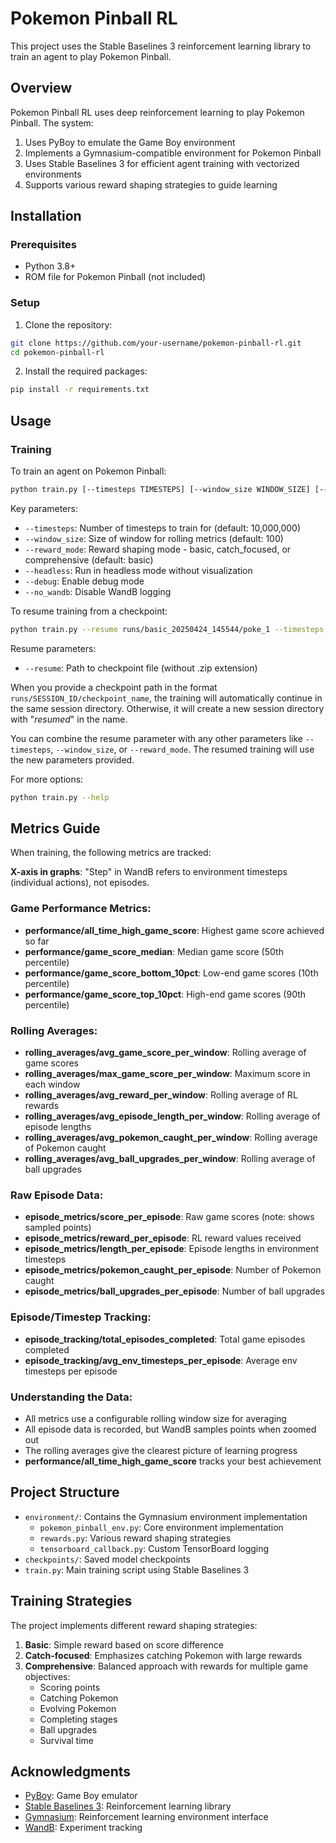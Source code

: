 # Pokemon Pinball RL

This project uses the Stable Baselines 3 reinforcement learning library to train an agent to play Pokemon Pinball.

## Overview

Pokemon Pinball RL uses deep reinforcement learning to play Pokemon Pinball. The system:

1. Uses PyBoy to emulate the Game Boy environment
2. Implements a Gymnasium-compatible environment for Pokemon Pinball
3. Uses Stable Baselines 3 for efficient agent training with vectorized environments
4. Supports various reward shaping strategies to guide learning

## Installation

### Prerequisites

- Python 3.8+
- ROM file for Pokemon Pinball (not included)

### Setup

1. Clone the repository:
```bash
git clone https://github.com/your-username/pokemon-pinball-rl.git
cd pokemon-pinball-rl
```

2. Install the required packages:
```bash
pip install -r requirements.txt
```

## Usage

### Training

To train an agent on Pokemon Pinball:

```bash
python train.py [--timesteps TIMESTEPS] [--window_size WINDOW_SIZE] [--reward_mode REWARD_MODE]
```

Key parameters:
- `--timesteps`: Number of timesteps to train for (default: 10,000,000)
- `--window_size`: Size of window for rolling metrics (default: 100)
- `--reward_mode`: Reward shaping mode - basic, catch_focused, or comprehensive (default: basic)
- `--headless`: Run in headless mode without visualization
- `--debug`: Enable debug mode
- `--no_wandb`: Disable WandB logging

To resume training from a checkpoint:
```bash
python train.py --resume runs/basic_20250424_145544/poke_1 --timesteps 5000000
```

Resume parameters:
- `--resume`: Path to checkpoint file (without .zip extension)

When you provide a checkpoint path in the format `runs/SESSION_ID/checkpoint_name`, the training will automatically continue in the same session directory. Otherwise, it will create a new session directory with "_resumed_" in the name.

You can combine the resume parameter with any other parameters like `--timesteps`, `--window_size`, or `--reward_mode`. The resumed training will use the new parameters provided.

For more options:
```bash
python train.py --help
```

## Metrics Guide

When training, the following metrics are tracked:

**X-axis in graphs**: "Step" in WandB refers to environment timesteps (individual actions), not episodes.

### Game Performance Metrics:
- **performance/all_time_high_game_score**: Highest game score achieved so far
- **performance/game_score_median**: Median game score (50th percentile)
- **performance/game_score_bottom_10pct**: Low-end game scores (10th percentile)
- **performance/game_score_top_10pct**: High-end game scores (90th percentile)

### Rolling Averages:
- **rolling_averages/avg_game_score_per_window**: Rolling average of game scores
- **rolling_averages/max_game_score_per_window**: Maximum score in each window
- **rolling_averages/avg_reward_per_window**: Rolling average of RL rewards
- **rolling_averages/avg_episode_length_per_window**: Rolling average of episode lengths
- **rolling_averages/avg_pokemon_caught_per_window**: Rolling average of Pokemon caught
- **rolling_averages/avg_ball_upgrades_per_window**: Rolling average of ball upgrades

### Raw Episode Data:
- **episode_metrics/score_per_episode**: Raw game scores (note: shows sampled points)
- **episode_metrics/reward_per_episode**: RL reward values received
- **episode_metrics/length_per_episode**: Episode lengths in environment timesteps
- **episode_metrics/pokemon_caught_per_episode**: Number of Pokemon caught
- **episode_metrics/ball_upgrades_per_episode**: Number of ball upgrades

### Episode/Timestep Tracking:
- **episode_tracking/total_episodes_completed**: Total game episodes completed
- **episode_tracking/avg_env_timesteps_per_episode**: Average env timesteps per episode

### Understanding the Data:
- All metrics use a configurable rolling window size for averaging
- All episode data is recorded, but WandB samples points when zoomed out
- The rolling averages give the clearest picture of learning progress
- **performance/all_time_high_game_score** tracks your best achievement

## Project Structure

- `environment/`: Contains the Gymnasium environment implementation
  - `pokemon_pinball_env.py`: Core environment implementation
  - `rewards.py`: Various reward shaping strategies
  - `tensorboard_callback.py`: Custom TensorBoard logging
- `checkpoints/`: Saved model checkpoints
- `train.py`: Main training script using Stable Baselines 3

## Training Strategies

The project implements different reward shaping strategies:

1. **Basic**: Simple reward based on score difference
2. **Catch-focused**: Emphasizes catching Pokemon with large rewards
3. **Comprehensive**: Balanced approach with rewards for multiple game objectives:
   - Scoring points
   - Catching Pokemon
   - Evolving Pokemon
   - Completing stages
   - Ball upgrades
   - Survival time

## Acknowledgments

- [PyBoy](https://github.com/Baekalfen/PyBoy): Game Boy emulator
- [Stable Baselines 3](https://github.com/DLR-RM/stable-baselines3): Reinforcement learning library
- [Gymnasium](https://gymnasium.farama.org/): Reinforcement learning environment interface
- [WandB](https://wandb.ai/): Experiment tracking